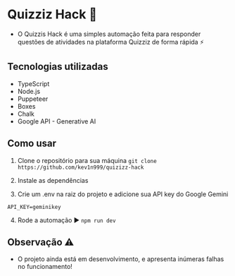 # Quizziz Hack 🚀

- O Quizzis Hack é uma simples automação feita para responder questões de atividades na plataforma Quizziz de forma rápida ⚡

## Tecnologias utilizadas 

- TypeScript 
- Node.js 
- Puppeteer 
- Boxes 
- Chalk 
- Google API - Generative AI 

## Como usar

1. Clone o repositório para sua máquina 
`git clone https://github.com/kev1n999/quizizz-hack`

2. Instale as dependências 

3. Crie um .env na raiz do projeto e adicione sua API key do Google Gemini 
```.env:
API_KEY=geminikey
``` 
4. Rode a automação ▶
`npm run dev`

## Observação ⚠️

- O projeto ainda está em desenvolvimento, e apresenta inúmeras falhas no funcionamento! 
